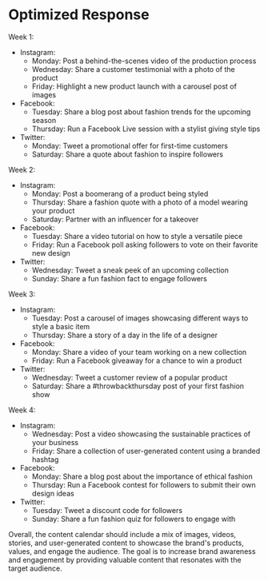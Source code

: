 # Optimized Response

Week 1:
- Instagram: 
  - Monday: Post a behind-the-scenes video of the production process
  - Wednesday: Share a customer testimonial with a photo of the product
  - Friday: Highlight a new product launch with a carousel post of images
- Facebook: 
  - Tuesday: Share a blog post about fashion trends for the upcoming season
  - Thursday: Run a Facebook Live session with a stylist giving style tips
- Twitter: 
  - Monday: Tweet a promotional offer for first-time customers
  - Saturday: Share a quote about fashion to inspire followers

Week 2:
- Instagram: 
  - Monday: Post a boomerang of a product being styled
  - Thursday: Share a fashion quote with a photo of a model wearing your product
  - Saturday: Partner with an influencer for a takeover
- Facebook: 
  - Tuesday: Share a video tutorial on how to style a versatile piece
  - Friday: Run a Facebook poll asking followers to vote on their favorite new design
- Twitter: 
  - Wednesday: Tweet a sneak peek of an upcoming collection
  - Sunday: Share a fun fashion fact to engage followers

Week 3:
- Instagram: 
  - Tuesday: Post a carousel of images showcasing different ways to style a basic item
  - Thursday: Share a story of a day in the life of a designer
- Facebook: 
  - Monday: Share a video of your team working on a new collection
  - Friday: Run a Facebook giveaway for a chance to win a product
- Twitter: 
  - Wednesday: Tweet a customer review of a popular product
  - Saturday: Share a #throwbackthursday post of your first fashion show

Week 4:
- Instagram: 
  - Wednesday: Post a video showcasing the sustainable practices of your business
  - Friday: Share a collection of user-generated content using a branded hashtag
- Facebook: 
  - Monday: Share a blog post about the importance of ethical fashion
  - Thursday: Run a Facebook contest for followers to submit their own design ideas
- Twitter: 
  - Tuesday: Tweet a discount code for followers
  - Sunday: Share a fun fashion quiz for followers to engage with

Overall, the content calendar should include a mix of images, videos, stories, and user-generated content to showcase the brand's products, values, and engage the audience. The goal is to increase brand awareness and engagement by providing valuable content that resonates with the target audience.